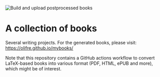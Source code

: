 ![Build and upload postprocessed books](https://github.com/olifre/mybooks/workflows/Build%20and%20upload%20postprocessed%20books/badge.svg)

# A collection of books
Several writing projects. For the generated books, please visit:
https://olifre.github.io/mybooks/

Note that this repository contains a GitHub actions workflow to convert LaTeX-based books into various format (PDF, HTML, ePUB and more), which might be of interest.
